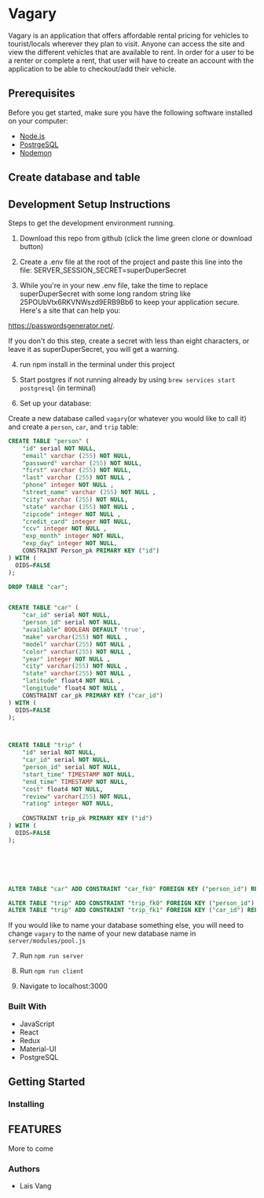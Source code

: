 # Vagary
Vagary is an application that offers affordable rental pricing for vehicles to tourist/locals wherever they plan to visit. Anyone can access the site and view the different vehicles that are available to rent. In order for a user to be a renter or complete a rent, that user will have to create an account with the application to be able to checkout/add their vehicle.  

## Prerequisites

Before you get started, make sure you have the following software installed on your computer:

- [Node.js](https://nodejs.org/en/)
- [PostrgeSQL](https://www.postgresql.org/)
- [Nodemon](https://nodemon.io/)

## Create database and table



## Development Setup Instructions
Steps to get the development environment running.
1. Download this repo from github (click the lime green clone or download button)

2. Create a .env file at the root of the project and paste this line into the file:
SERVER_SESSION_SECRET=superDuperSecret

3. While you're in your new .env file, take the time to replace superDuperSecret with some long random string like 25POUbVtx6RKVNWszd9ERB9Bb6 to keep your application secure. Here's a site that can help you: 

https://passwordsgenerator.net/. 

If you don't do this step, create a secret with less than eight characters, or leave it as superDuperSecret, you will get a warning.

4. run npm install in the terminal under this project 

5. Start postgres if not running already by using `brew services start postgresql` (in terminal)

6. Set up your database:

Create a new database called `vagary`(or whatever you would like to call it) and create a `person`, `car`, and `trip` table:

```SQL
CREATE TABLE "person" (
    "id" serial NOT NULL,
    "email" varchar (255) NOT NULL,
    "password" varchar (255) NOT NULL,
    "first" varchar (255) NOT NULL,
    "last" varchar (255) NOT NULL ,
    "phone" integer NOT NULL ,
    "street_name" varchar (255) NOT NULL ,
    "city" varchar (255) NOT NULL,
    "state" varchar (255) NOT NULL ,
    "zipcode" integer NOT NULL ,
    "credit_card" integer NOT NULL,
    "ccv" integer NOT NULL ,
    "exp_month" integer NOT NULL,
    "exp_day" integer NOT NULL,
    CONSTRAINT Person_pk PRIMARY KEY ("id")
) WITH (
  OIDS=FALSE
);

DROP TABLE "car";


CREATE TABLE "car" (
    "car_id" serial NOT NULL,
    "person_id" serial NOT NULL,
    "available" BOOLEAN DEFAULT 'true',
    "make" varchar(255) NOT NULL ,
    "model" varchar(255) NOT NULL ,
    "color" varchar(255) NOT NULL ,
    "year" integer NOT NULL ,
    "city" varchar(255) NOT NULL ,
    "state" varchar(255) NOT NULL ,
    "latitude" float4 NOT NULL ,
    "longitude" float4 NOT NULL ,
    CONSTRAINT car_pk PRIMARY KEY ("car_id")
) WITH (
  OIDS=FALSE
);



CREATE TABLE "trip" (
    "id" serial NOT NULL,
    "car_id" serial NOT NULL,
    "person_id" serial NOT NULL,
    "start_time" TIMESTAMP NOT NULL,
    "end_time" TIMESTAMP NOT NULL,
    "cost" float4 NOT NULL,
    "review" varchar(255) NOT NULL,
    "rating" integer NOT NULL,
    
    CONSTRAINT trip_pk PRIMARY KEY ("id")
) WITH (
  OIDS=FALSE
);






ALTER TABLE "car" ADD CONSTRAINT "car_fk0" FOREIGN KEY ("person_id") REFERENCES "person"("id");

ALTER TABLE "trip" ADD CONSTRAINT "trip_fk0" FOREIGN KEY ("person_id") REFERENCES "person"("id");
ALTER TABLE "trip" ADD CONSTRAINT "trip_fk1" FOREIGN KEY ("car_id") REFERENCES "car"("car_id");
```

If you would like to name your database something else, you will need to change `vagary` to the name of your new database name in `server/modules/pool.js`


7. Run `npm run server`

8. Run `npm run client`

9. Navigate to localhost:3000



### Built With
 - JavaScript
 - React
 - Redux
 - Material-UI
 - PostgreSQL


## Getting Started


### Installing

## FEATURES

More to come



### Authors

- Lais Vang